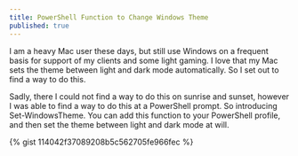 ```yaml
---
title: PowerShell Function to Change Windows Theme
published: true
---
```


I am a heavy Mac user these days, but still use Windows on a frequent basis for support of my clients and some light gaming. I love that my Mac sets the theme between light and dark mode automatically. So I set out to find a way to do this.

Sadly, there I could not find a way to do this on sunrise and sunset, however I was able to find a way to do this at a PowerShell prompt. So introducing Set-WindowsTheme. You can add this function to your PowerShell profile, and then set the theme between light and dark mode at will.

{% gist 114042f37089208b5c562705fe966fec %}

